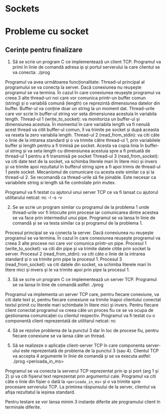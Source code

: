 # Sockets

# Probleme cu socket

## Cerințe pentru finalizare

1. Să se scrie un program C ce implementează un client TCP. Programul va primi în linie de comandă adresa ip și portul serverului la care clientul se va conecta:
./prog


Programul va avea următoarea funcționalitate:
Thread-ul principal al programului se va conecta la server. Dacă conexiunea nu reușește programul se va termina. În cazul în care conexiunea reușește programul va creea 3 alte thread-uri noi care vor comunica printr-un buffer comun (string) și o variabilă comună (length) ce reprezintă dimensiunea datelor din buffer. Buffer-ul va conține doar un string la un moment dat. Thread-urile care vor scrie în buffer-ul string vor seta dimensiunea acestuia în variabila length.
Thread-ul 1 (write_to_socket): va monitoriza un buffer-ul și dimensiunea acestuia. În momentul în care variabila length va fi nenulă acest thread va citit buffer-ul comun, îl va trimite pe socket și după aceasta va reseta la zero variabila length.
Thread-ul 2 (read_from_stdin): va citi câte o linie de la intrarea standard și o va trimite către thread-ul 1, prin variabilele buffer și length pentru a fi trimisă pe socket. Acesta va copia linia în buffer-ul string și va seta length cu dimensiunea acestuia spre a fi preluată de thread-ul 1 pentru a fi transmisă pe socket
Thread-ul 3 (read_from_socket): va citi date text de la socket, va schimba literele mari în litere mici și invers și va trimite apoi rezultatul în bufferul string spre a fi apoi trimis de thread-ul 1 peste socket. Mecanismul de comunicare cu acesta este similar ca și la thread-ul 2.
Se recomandă ca thread-urile să fie joinable. Este necesar ca variabilele string si length să fie controlate prin mutex.

Programul va fi testat cu ajutorul unui server TCP ce va fi lansat cu ajutorul utilitarului netcat:
nc -l -s -v


2. Se se scrie un program similar cu programul de la problema 1 unde thread-urile vor fi înlocuite prin procese iar comunicarea dintre acestea se va face prin intermediul unui pipe. Programul se va lansa în linie de comandă și se va testa similar ca și programul de la problema 1.

Procesul principal se va conecta la server. Dacă conexiunea nu reușește programul se va termina. În cazul în care conexiunea reușește programul va creea 3 alte procese noi care vor comunica printr-un pipe.
Procesul 1 (write_to_socket): va citi din pipe și va trimite datele citite prin socket la server.
Procesul 2 (read_from_stdin): va citi câte o linie de la intrarea standard și o va trimite prin pipe la procesul 1.
Procesul 3 (read_from_socket): va citi datele din socket, va schimba literele mari în litere mici și invers și le va trimite apoi prin pipe la procesul 1.

3. Să se scrie un program C ce implementează un server TCP. Programul se va lansa în linie de comandă astfel:
./prog


Programul va implementa un server TCP care, pentru fiecare conexiune, va citi date text și, pentru fiecare conexiune va trimite înapoi clientului conectat textul primit cu literele mari schimbate în litere mici și invers.
Pentru fiecare client conectat programul va creea câte un proces fiu ce se va ocupa de gestionarea comunicației cu clientul respectiv.
Programul va fi testat cu o componentă client reprezentată de utilitarul netcat:
nc


4. Să se rezolve problema de la punctul 3 dar în loc de procese fiu, pentru fiecare conexiune se va lansa câte un thread.

5. Să se realizeze o aplicație client-server TCP în care componenta server-ului este reprezentată de problema de la punctul 3 (sau 4). Clientul TCP va accepta 4 argumente în linie de comandă și se va executa astfel:
./prog <perioada_in_ms>


Programul se va conecta la serverul TCP reprezentat prin ip și port (arg 1 și 2) și va citi fișierul text reprezentat prin argumentul cale. Programul va citi câte o linie din fișier o dată la `<perioada_in_ms>` și o va trimite spre procesare serverului TCP. La primirea răspunsului de la server, clientul va afișa rezultatul la ieșirea standard.

Pentru testare se vor lansa minim 3 instanțe diferite ale programului client în terminale diferite.

